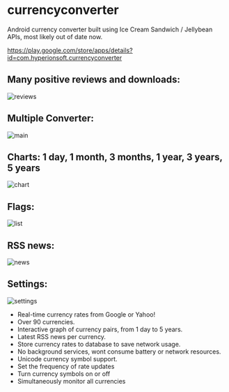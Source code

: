 currencyconverter
=================

Android currency converter built using Ice Cream Sandwich / Jellybean APIs, most likely out of date now.

https://play.google.com/store/apps/details?id=com.hyperionsoft.currencyconverter

Many positive reviews and downloads:
-------------------------------------
![reviews](https://github.com/vichou/currencyconverter/raw/master/screenshots/reviews.png)

Multiple Converter:
-------------------------------------
![main](https://github.com/vichou/currencyconverter/raw/master/screenshots/main.png)

Charts: 1 day, 1 month, 3 months, 1 year, 3 years, 5 years
-------------------------------------
![chart](https://github.com/vichou/currencyconverter/raw/master/screenshots/chart.png)

Flags:
-------------------------------------
![list](https://github.com/vichou/currencyconverter/raw/master/screenshots/list.png)

RSS news:
-------------------------------------
![news](https://github.com/vichou/currencyconverter/raw/master/screenshots/news.png)

Settings:
-------------------------------------
![settings](https://github.com/vichou/currencyconverter/raw/master/screenshots/settings.png)

- Real-time currency rates from Google or Yahoo!
- Over 90 currencies.
- Interactive graph of currency pairs, from 1 day to 5 years.
- Latest RSS news per currency.
- Store currency rates to database to save network usage.
- No background services, wont consume battery or network resources.
- Unicode currency symbol support.
- Set the frequency of rate updates
- Turn currency symbols on or off
- Simultaneously monitor all currencies
